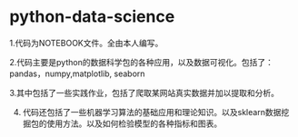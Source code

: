 # python-data-science

1.代码为NOTEBOOK文件。全由本人编写。

2.代码主要是python的数据科学包的各种应用，以及数据可视化。包括了： pandas，numpy,matplotlib, seaborn

3.其中包括了一些实践作业，包括了爬取某网站真实数据并加以提取和分析。

4. 代码还包括了一些机器学习算法的基础应用和理论知识。以及sklearn数据挖掘包的使用方法。以及如何检验模型的各种指标和图表。
